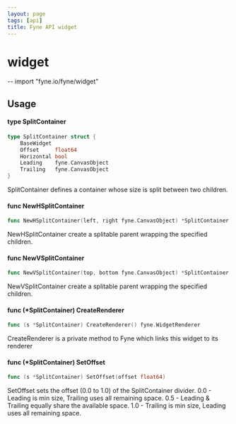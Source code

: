 ```yaml
---
layout: page
tags: [api]
title: Fyne API widget
---
```


# widget
--
    import "fyne.io/fyne/widget"

## Usage

#### type SplitContainer

```go
type SplitContainer struct {
	BaseWidget
	Offset     float64
	Horizontal bool
	Leading    fyne.CanvasObject
	Trailing   fyne.CanvasObject
}
```

SplitContainer defines a container whose size is split between two children.

#### func  NewHSplitContainer

```go
func NewHSplitContainer(left, right fyne.CanvasObject) *SplitContainer
```
NewHSplitContainer create a splitable parent wrapping the specified children.

#### func  NewVSplitContainer

```go
func NewVSplitContainer(top, bottom fyne.CanvasObject) *SplitContainer
```
NewVSplitContainer create a splitable parent wrapping the specified children.

#### func (*SplitContainer) CreateRenderer

```go
func (s *SplitContainer) CreateRenderer() fyne.WidgetRenderer
```
CreateRenderer is a private method to Fyne which links this widget to its renderer

#### func (*SplitContainer) SetOffset

```go
func (s *SplitContainer) SetOffset(offset float64)
```
SetOffset sets the offset (0.0 to 1.0) of the SplitContainer divider. 0.0 - Leading is min size, Trailing uses all remaining space. 0.5 - Leading & Trailing equally share the available space. 1.0 - Trailing is min size, Leading uses all remaining space.
